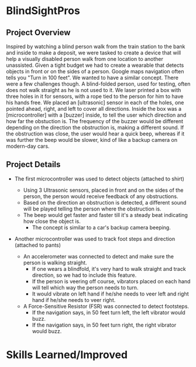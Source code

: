 # BlindSightPros

## Project Overview

Inspired by watching a blind person walk from the train station to the bank and inside to make a deposit, we were tasked to create a device that will help a visually disabled person walk from one location to another unassisted. Given a tight budget we had to create a wearable that detects objects in front or on the sides of a person. Google maps navigation often tells you "Turn in 100 feet". We wanted to have a similar concept. There were a few challenges though. A blind-folded person, used for testing, often does not walk straight as he is not used to it. We laser printed a box with three holes in it for sensors, with a rope tied to the person for him to have his hands free. We placed an [ultrasonic] sensor in each of the holes, one pointed ahead, right, and left to cover all directions. Inside the box was a [microcontroller] with a [buzzer] inside, to tell the user which direction and how far the obstuction is. The frequency of the buzzer would be different depending on the direction the obstruction is, making a different sound. If the obstruction was close, the user would hear a quick beep, whereas if it was further the beep would be slower, kind of like a backup camera on modern-day cars.

## Project Details

* The first microcontroller was used to detect objects (attached to shirt)
  * Using 3 Ultrasonic sensors, placed in front and on the sides of the person, the person would receive feedback of any    obstructions.
  * Based on the direction an obstruction is detected, a different sound will be played telling the person where the obstruction is. 
  * The beep would get faster and faster till it's a steady beat indicating how close the object is.
    * The concept is similar to a car's backup camera beeping.

* Another microcontroller was used to track foot steps and direction (attached to pants)
  * An accelerometer was connected to detect and make sure the person is walking straight.
    * If one wears a blindfold, it's very hard to walk straight and track direction, so we had to include this feature.
    * If the person is veering off course, vibrators placed on each hand will tell which way the person needs to turn.
    * It would vibrate on left hand if he/she needs to veer left and right hand if he/she needs to veer right.
  * A Force-Sensitive Resistor (FSR) was connected to detect footsteps.
    * If the navigation says, in 50 feet turn left, the left vibrator would buzz.
    * If the navigation says, in 50 feet turn right, the right vibrator would buzz.
    
# Skills Learned/Improved
